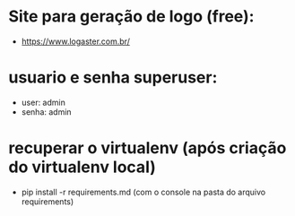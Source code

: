 # Site para geração de logo (free):
* https://www.logaster.com.br/

# usuario e senha superuser:
* user: admin
* senha: admin

# recuperar o virtualenv (após criação do virtualenv local)
* pip install -r requirements.md (com o console na pasta do arquivo requirements)